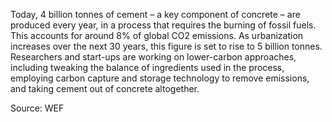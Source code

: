 Today, 4 billion tonnes of cement – a key component of concrete – are produced every year, in a process that requires the burning of fossil fuels. This accounts for around 8% of global CO2 emissions. As urbanization increases over the next 30 years, this figure is set to rise to 5 billion tonnes. Researchers and start-ups are working on lower-carbon approaches, including tweaking the balance of ingredients used in the process, employing carbon capture and storage technology to remove emissions, and taking cement out of concrete altogether.


Source: WEF